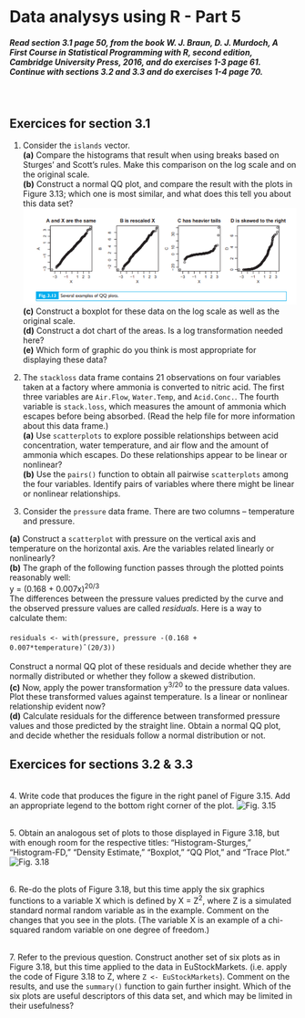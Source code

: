 
# Data analysys using R - Part 5
<h5>Read section 3.1 page 50, from the book W. J. Braun, D. J. Murdoch, A First Course in
Statistical Programming with R, second edition, Cambridge University Press, 2016, and do exercises 1-3 page 61. Continue with sections 3.2 and 3.3 and do exercises 1-4 page 70.</h5><br>

## Exercices for section 3.1
1.  Consider the ```islands``` vector.<br>
**(a)** Compare the histograms that result when using breaks based on
Sturges’ and Scott’s rules. Make this comparison on the log scale
and on the original scale.<br>
**(b)** Construct a normal QQ plot, and compare the result with the plots in
Figure 3.13; which one is most similar, and what does this tell you
about this data set?<br>
![Fig. 3.13](Figure1.png)
**(c)** Construct a boxplot for these data on the log scale as well as the
original scale.<br>
**(d)** Construct a dot chart of the areas. Is a log transformation needed
here?<br>
**(e)** Which form of graphic do you think is most appropriate for displaying these data?

2. The ```stackloss``` data frame contains 21 observations on four variables
taken at a factory where ammonia is converted to nitric acid. The first
three variables are ```Air.Flow```, ```Water.Temp```, and ```Acid.Conc.```. The
fourth variable is ```stack.loss```, which measures the amount of ammonia which escapes before being absorbed. (Read the help file for more
information about this data frame.)<br>
**(a)** Use ```scatterplots``` to explore possible relationships between acid concentration, water temperature, and air flow and the amount of ammonia which escapes. Do these relationships appear to be linear or
nonlinear?<br>
**(b)** Use the ```pairs()``` function to obtain all pairwise ```scatterplots``` among
the four variables. Identify pairs of variables where there might be
linear or nonlinear relationships.


3. Consider the ```pressure``` data frame. There are two columns – temperature and pressure.<br>

**(a)** Construct a ```scatterplot``` with pressure on the vertical axis and
temperature on the horizontal axis. Are the variables related linearly or nonlinearly? <br>
**(b)** The graph of the following function passes through the plotted points
reasonably well:<br>
y = (0.168 + 0.007x)<sup>20/3</sup><br>
The differences between the pressure values predicted by the curve
and the observed pressure values are called *residuals*. Here is a way
to calculate them:<br><br>
```residuals <- with(pressure, pressure -(0.168 + 0.007*temperature)ˆ(20/3))``` <br><br>
Construct a normal QQ plot of these residuals and decide whether
they are normally distributed or whether they follow a skewed
distribution.
<br>
**(c)** Now, apply the power transformation y<sup>3/20</sup> to the pressure data values. Plot these transformed values against temperature. Is a linear or
nonlinear relationship evident now?
<br>
**(d)** Calculate residuals for the difference between transformed pressure
values and those predicted by the straight line. Obtain a normal QQ
plot, and decide whether the residuals follow a normal distribution
or not.
## Exercices for sections 3.2 & 3.3</h1>
<br>4. Write code that produces the figure in the right panel of Figure 3.15. Add
an appropriate legend to the bottom right corner of the plot.
![Fig. 3.15](Figure2.png)

<br>5. Obtain an analogous set of plots to those displayed in Figure 3.18,
but with enough room for the respective titles: “Histogram-Sturges,”
“Histogram-FD,” “Density Estimate,” “Boxplot,” “QQ Plot,” and “Trace
Plot.”
![Fig. 3.18](Figure3.png)

<br>6. Re-do the plots of Figure 3.18, but this time apply the six graphics functions to a variable X which is defined by X = Z<sup>2</sup>, where Z is a simulated
standard normal random variable as in the example. Comment on the
changes that you see in the plots. (The variable X is an example of a
chi-squared random variable on one degree of freedom.)

<br>7. Refer to the previous question. Construct another set of six plots as in
Figure 3.18, but this time applied to the data in EuStockMarkets. (i.e.
apply the code of Figure 3.18 to Z, where ```Z <- EuStockMarkets```).
Comment on the results, and use the ```summary()``` function to gain further
insight. Which of the six plots are useful descriptors of this data set, and
which may be limited in their usefulness?
